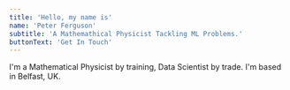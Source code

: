 ```yaml
---
title: 'Hello, my name is'
name: 'Peter Ferguson'
subtitle: 'A Mathemathical Physicist Tackling ML Problems.'
buttonText: 'Get In Touch'
---
```


I'm a Mathematical Physicist by training, Data Scientist by trade. I'm based in Belfast, UK.
